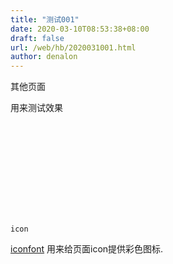 ```yaml
---
title: "测试001"
date: 2020-03-10T08:53:38+08:00
draft: false
url: /web/hb/2020031001.html
author: denalon
---
```


其他页面

用来测试效果

<i class="iconfont ion-star"></i>
	<i class = "iconfont ion-happy-outline"></i>
	<i class = "iconfont ion-ios-analytics"></i>
	<i class = "iconfont icon-workflow"></i>


<svg class="icon" aria-hidden="true">
  <use xlink:href="#icon-sim_card_chip"></use>
</svg>

`icon`

[iconfont](https://base.oribos.city/ufs/iconfont/anrp1u/demo_index.html) 用来给页面icon提供彩色图标.

